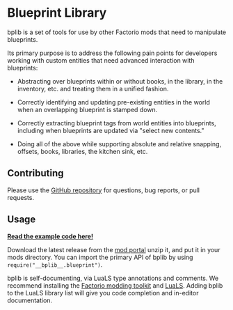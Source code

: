 # Blueprint Library

bplib is a set of tools for use by other Factorio mods that need to manipulate blueprints.

Its primary purpose is to address the following pain points for developers working with custom entities that need advanced interaction with blueprints:

- Abstracting over blueprints within or without books, in the library, in the inventory, etc. and treating them in a unified fashion.

- Correctly identifying and updating pre-existing entities in the world when an overlapping blueprint is stamped down.

- Correctly extracting blueprint tags from world entities into blueprints, including when blueprints are updated via "select new contents."

- Doing all of the above while supporting absolute and relative snapping, offsets, books, libraries, the kitchen sink, etc.

## Contributing

Please use the [GitHub repository](https://github.com/project-cybersyn/bplib) for questions, bug reports, or pull requests.

## Usage

[**Read the example code here!**](https://github.com/project-cybersyn/bplib/blob/main/doc/example.lua)

Download the latest release from the [mod portal](https://mods.factorio.com/mod/bplib) unzip it, and put it in your mods directory. You can import the primary API of bplib by using `require("__bplib__.blueprint")`.

bplib is self-documenting, via LuaLS type annotations and comments. We recommend installing the [Factorio modding toolkit](https://github.com/justarandomgeek/vscode-factoriomod-debug) and [LuaLS](https://github.com/sumneko/lua-language-server). Adding bplib to the LuaLS library list will give you code completion and in-editor documentation.
